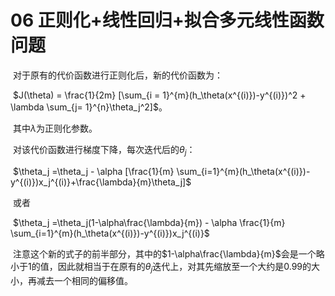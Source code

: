 # 06 正则化+线性回归+拟合多元线性函数问题

​	对于原有的代价函数进行正则化后，新的代价函数为：

​		$J(\theta) = \frac{1}{2m} [\sum_{i = 1}^{m}(h_\theta(x^{(i)})-y^{(i)})^2 + \lambda \sum_{j= 1}^{n}\theta_j^2]$。

​		其中$\lambda$为正则化参数。

​	对该代价函数进行梯度下降，每次迭代后的$\theta_j$：

​		$\theta_j =\theta_j - \alpha [\frac{1}{m} \sum_{i=1}^{m}(h_\theta(x^{(i)})-y^{(i)})x_j^{(i)}+\frac{\lambda}{m}\theta_j]$

​		或者

​		$\theta_j =\theta_j(1-\alpha\frac{\lambda}{m}) - \alpha \frac{1}{m} \sum_{i=1}^{m}(h_\theta(x^{(i)})-y^{(i)})x_j^{(i)}$

​	注意这个新的式子的前半部分，其中的$1-\alpha\frac{\lambda}{m}$会是一个略小于1的值，因此就相当于在原有的$\theta_j$迭代上，对其先缩放至一个大约是$0.99$的大小，再减去一个相同的偏移值。

